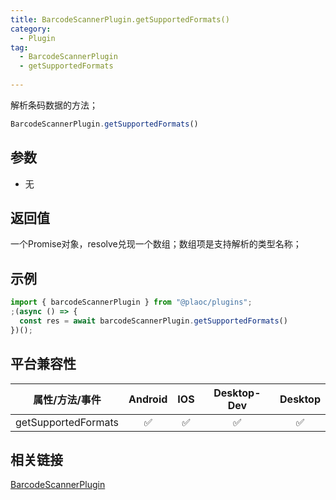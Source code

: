 ```yaml
---
title: BarcodeScannerPlugin.getSupportedFormats()
category:
  - Plugin
tag:
  - BarcodeScannerPlugin
  - getSupportedFormats
 
---
```


解析条码数据的方法；

```js
BarcodeScannerPlugin.getSupportedFormats()
```

## 参数

  - 无
    

## 返回值

  一个Promise对象，resolve兑现一个数组；数组项是支持解析的类型名称；

## 示例
```js
import { barcodeScannerPlugin } from "@plaoc/plugins";
;(async () => {
  const res = await barcodeScannerPlugin.getSupportedFormats()
})();
```

## 平台兼容性

| 属性/方法/事件            | Android | IOS | Desktop-Dev | Desktop |
|:-----------------------:|:-------:|:---:|:-----------:|:-------:|
|getSupportedFormats      | ✅      | ✅  | ✅          | ✅      |

## 相关链接
[BarcodeScannerPlugin](./index.md)


